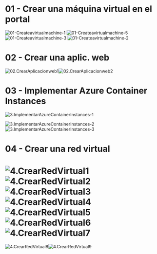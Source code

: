 # 01 - Crear una máquina virtual en el portal



![01-Createavirtualmachine-1](Evidencias/01-Createavirtualmachine-1.jpg)
![01-Createavirtualmachine-5](Evidencias/01-Createavirtualmachine-5.jpg)
![01-Createavirtualmachine-3](Evidencias/01-Createavirtualmachine-3.jpg)
![01-Createavirtualmachine-2](Evidencias/01-Createavirtualmachine-4.jpg)

# 02 - Crear una aplic. web

![02.CrearAplicacionweb1](Evidencias/02.CrearAplicacionweb1.jpg)![02.CrearAplicacionweb2](Evidencias/02.CrearAplicacionweb2.jpg)

# 03 - Implementar Azure Container Instances

![3.ImplementarAzureContainerInstances-1](Evidencias/3.ImplementarAzureContainerInstances-1.jpg)

![3.ImplementarAzureContainerInstances-2](Evidencias/3.ImplementarAzureContainerInstances-2.jpg)![3.ImplementarAzureContainerInstances-3](Evidencias/3.ImplementarAzureContainerInstances-3.jpg)

# 04 - Crear una red virtual

# ![4.CrearRedVirtual1](Evidencias/4.CrearRedVirtual1.jpg)![4.CrearRedVirtual2](Evidencias/4.CrearRedVirtual2.jpg)![4.CrearRedVirtual3](Evidencias/4.CrearRedVirtual3.jpg)![4.CrearRedVirtual4](Evidencias/4.CrearRedVirtual4.jpg)![4.CrearRedVirtual5](Evidencias/4.CrearRedVirtual5.jpg)![4.CrearRedVirtual6](Evidencias/4.CrearRedVirtual6.jpg)![4.CrearRedVirtual7](Evidencias/4.CrearRedVirtual7.jpg)

![4.CrearRedVirtual8](Evidencias/4.CrearRedVirtual8.jpg)![4.CrearRedVirtual9](Evidencias/4.CrearRedVirtual9.jpg)